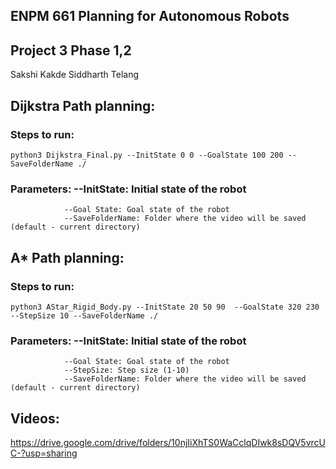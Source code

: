 ## ENPM 661 Planning for Autonomous Robots
## Project 3 Phase 1,2

Sakshi Kakde
Siddharth Telang

## Dijkstra Path planning:
### Steps to run:
	python3 Dijkstra_Final.py --InitState 0 0 --GoalState 100 200 --SaveFolderName ./

### Parameters: --InitState: Initial state of the robot
                --Goal State: Goal state of the robot
                --SaveFolderName: Folder where the video will be saved (default - current directory)

## A* Path planning:
### Steps to run:
	python3 AStar_Rigid_Body.py --InitState 20 50 90  --GoalState 320 230  --StepSize 10 --SaveFolderName ./

### Parameters: --InitState: Initial state of the robot
                --Goal State: Goal state of the robot
                --StepSize: Step size (1-10)
                --SaveFolderName: Folder where the video will be saved (default - current directory)

## Videos:
https://drive.google.com/drive/folders/10njIiXhTS0WaCclqDIwk8sDQV5vrcUC-?usp=sharing


